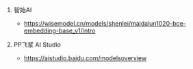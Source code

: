 1. 智始AI
    - https://wisemodel.cn/models/shenlei/maidalun1020-bce-embedding-base_v1/intro

2. PP飞浆 AI Studio
   - https://aistudio.baidu.com/modelsoverview